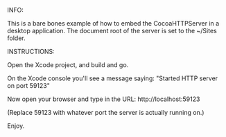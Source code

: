 INFO:

This is a bare bones example of how to embed the CocoaHTTPServer in a desktop application. The document root of the server is set to the ~/Sites folder.

INSTRUCTIONS:

Open the Xcode project, and build and go.

On the Xcode console you'll see a message saying:
"Started HTTP server on port 59123"

Now open your browser and type in the URL:
http://localhost:59123

(Replace 59123 with whatever port the server is actually running on.)

Enjoy.